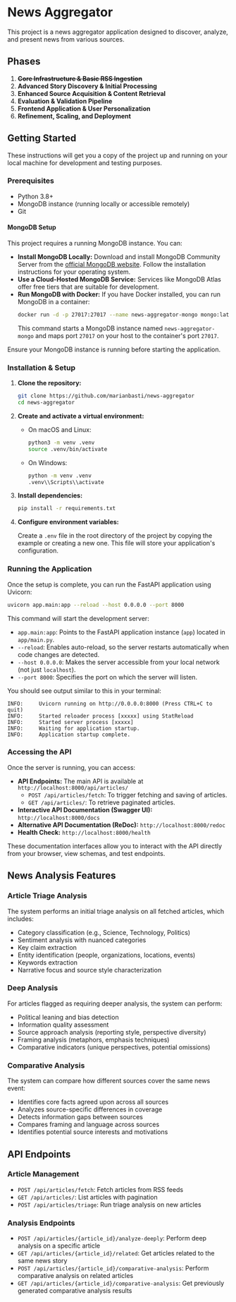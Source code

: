 # News Aggregator

This project is a news aggregator application designed to discover, analyze, and present news from various sources.

## Phases

1.  ~~**Core Infrastructure & Basic RSS Ingestion**~~
2.  **Advanced Story Discovery & Initial Processing**
3.  **Enhanced Source Acquisition & Content Retrieval**
4.  **Evaluation & Validation Pipeline**
5.  **Frontend Application & User Personalization**
6.  **Refinement, Scaling, and Deployment**

## Getting Started

These instructions will get you a copy of the project up and running on your local machine for development and testing purposes.

### Prerequisites

*   Python 3.8+
*   MongoDB instance (running locally or accessible remotely)
*   Git

#### MongoDB Setup

This project requires a running MongoDB instance. You can:
*   **Install MongoDB Locally:** Download and install MongoDB Community Server from the [official MongoDB website](https://www.mongodb.com/try/download/community). Follow the installation instructions for your operating system.
*   **Use a Cloud-Hosted MongoDB Service:** Services like MongoDB Atlas offer free tiers that are suitable for development.
*   **Run MongoDB with Docker:** If you have Docker installed, you can run MongoDB in a container:
    ```bash
    docker run -d -p 27017:27017 --name news-aggregator-mongo mongo:latest
    ```
    This command starts a MongoDB instance named `news-aggregator-mongo` and maps port `27017` on your host to the container's port `27017`.

Ensure your MongoDB instance is running before starting the application.

### Installation & Setup

1.  **Clone the repository:**

    ```bash
    git clone https://github.com/marianbasti/news-aggregator
    cd news-aggregator
    ```

2.  **Create and activate a virtual environment:**

    *   On macOS and Linux:
        ```bash
        python3 -m venv .venv
        source .venv/bin/activate
        ```
    *   On Windows:
        ```bash
        python -m venv .venv
        .venv\\Scripts\\activate
        ```

3.  **Install dependencies:**

    ```bash
    pip install -r requirements.txt
    ```

4.  **Configure environment variables:**

    Create a `.env` file in the root directory of the project by copying the example or creating a new one.
    This file will store your application's configuration.


### Running the Application

Once the setup is complete, you can run the FastAPI application using Uvicorn:

```bash
uvicorn app.main:app --reload --host 0.0.0.0 --port 8000
```

This command will start the development server:
*   `app.main:app`: Points to the FastAPI application instance (`app`) located in `app/main.py`.
*   `--reload`: Enables auto-reload, so the server restarts automatically when code changes are detected.
*   `--host 0.0.0.0`: Makes the server accessible from your local network (not just `localhost`).
*   `--port 8000`: Specifies the port on which the server will listen.

You should see output similar to this in your terminal:
```
INFO:     Uvicorn running on http://0.0.0.0:8000 (Press CTRL+C to quit)
INFO:     Started reloader process [xxxxx] using StatReload
INFO:     Started server process [xxxxx]
INFO:     Waiting for application startup.
INFO:     Application startup complete.
```

### Accessing the API

Once the server is running, you can access:

*   **API Endpoints:** The main API is available at `http://localhost:8000/api/articles/`
    *   `POST /api/articles/fetch`: To trigger fetching and saving of articles.
    *   `GET /api/articles/`: To retrieve paginated articles.
*   **Interactive API Documentation (Swagger UI):** `http://localhost:8000/docs`
*   **Alternative API Documentation (ReDoc):** `http://localhost:8000/redoc`
*   **Health Check:** `http://localhost:8000/health`

These documentation interfaces allow you to interact with the API directly from your browser, view schemas, and test endpoints.

## News Analysis Features

### Article Triage Analysis

The system performs an initial triage analysis on all fetched articles, which includes:

- Category classification (e.g., Science, Technology, Politics)
- Sentiment analysis with nuanced categories
- Key claim extraction
- Entity identification (people, organizations, locations, events)
- Keywords extraction
- Narrative focus and source style characterization

### Deep Analysis

For articles flagged as requiring deeper analysis, the system can perform:

- Political leaning and bias detection
- Information quality assessment
- Source approach analysis (reporting style, perspective diversity)
- Framing analysis (metaphors, emphasis techniques)
- Comparative indicators (unique perspectives, potential omissions)

### Comparative Analysis

The system can compare how different sources cover the same news event:

- Identifies core facts agreed upon across all sources
- Analyzes source-specific differences in coverage
- Detects information gaps between sources
- Compares framing and language across sources
- Identifies potential source interests and motivations

## API Endpoints

### Article Management

- `POST /api/articles/fetch`: Fetch articles from RSS feeds
- `GET /api/articles/`: List articles with pagination
- `POST /api/articles/triage`: Run triage analysis on new articles

### Analysis Endpoints

- `POST /api/articles/{article_id}/analyze-deeply`: Perform deep analysis on a specific article
- `GET /api/articles/{article_id}/related`: Get articles related to the same news story
- `POST /api/articles/{article_id}/comparative-analysis`: Perform comparative analysis on related articles
- `GET /api/articles/{article_id}/comparative-analysis`: Get previously generated comparative analysis results